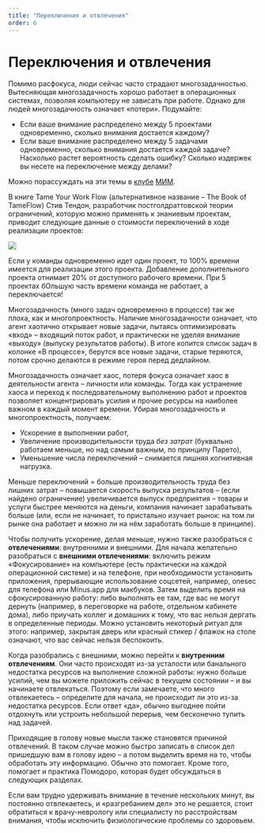 ```yaml
---
title: "Переключения и отвлечения"
order: 6
---
```


# Переключения и отвлечения

Помимо расфокуса, люди сейчас часто страдают многозадачностью. Вытесняющая многозадачность хорошо работает в операционных системах, позволяя компьютеру не зависать при работе. Однако для людей многозадачность означает «потери». Подумайте:

* Если ваше внимание распределено между 5 проектами одновременно, сколько внимания достается каждому?
* Если ваше внимание распределено между 5 задачами одновременно, сколько внимания достается каждой задаче? Насколько растет вероятность сделать ошибку? Сколько издержек вы несете на переключение между делами?

Можно порассуждать на эти темы в [клубе](https://systemsworld.club/) [МИ](https://systemsworld.club/)[М](https://systemsworld.club/).

В книге Tame Your Work Flow (альтернативное название – The Book of TameFlow) Стив Тендон, разработчик постголдраттовской теории ограничений, которую можно применять к знаниевым проектам, приводит следующие данные о стоимости переключений в ходе реализации проектов:

![](/text/ontologics-sobr/2025-06-19T2004/4700/8.png)

Если у команды одновременно идет один проект, то 100% времени имеется для реализации этого проекта. Добавление дополнительного проекта отнимает 20% от доступного рабочего времени. При 5 проектах бОльшую часть времени команда не работает, а переключается!

Многозадачность (много задач одновременно в процессе) так же плоха, как и многопроектность. Наличие многозадачности означает, что агент хаотично открывает новые задачи, пытаясь оптимизировать «вход» – входящий поток работ, и практически не уделяя внимание «выходу» (выпуску результатов работы). В итоге копится список задач в колонке «В процессе», берутся все новые задачи, старые теряются, потом срочно делаются в режиме героя перед дедлайном.

Многозадачность означает хаос, потеря фокуса означает хаос в деятельности агента – личности или команды. Тогда как устранение хаоса и переход к последовательному выполнению работ и проектов позволяет концентрировать усилия и прочие ресурсы на наиболее важном в каждый момент времени. Убирая многозадачность и многопроектность, получаем:

* Ускорение в выполнении работ,
* Увеличение производительности труда *без затрат* (буквально работаем меньше, но над самым важным, по принципу Парето),
* Уменьшение числа переключений – снимается лишняя когнитивная нагрузка.

Меньше переключений = больше производительность труда без лишних затрат – повышается скорость выпуска результатов – (если найдено ограничение) увеличивается выпуск предприятия – товары и услуги быстрее меняются на деньги, компания начинает зарабатывать больше (или, если не начинает, то пристально изучает рынок: на том ли рынке она работает и можно ли на нём заработать больше в принципе).

Чтобы получить ускорение, делая меньше, нужно также разобраться с **отвлечениями**: внутренними и внешними. Для начала желательно разобраться с **внешними отвлечениями**: включить режим «Фокусирование» на компьютере (есть практически на каждой операционной системе) и на телефоне, при необходимости установить приложения, прерывающие использование соцсетей, например, onesec для телефона или Minus.app для макбуков. Затем выделить время на сфокусированную работу: либо выполнять ее там, где вас не могут дернуть (например, в переговорке на работе, отдельном кабинете дома), либо приучать коллег и домашних к тому, что вас нельзя дергать в определенные периоды. Можно установить некоторый ритуал для этого: например, закрытая дверь или красный стикер / флажок на столе означают, что вас сейчас нельзя беспокоить.

Когда разобрались с внешними, можно перейти к **внутренним отвлечениям**. Они часто происходят из-за усталости или банального недостатка ресурсов на выполнение сложной работы: нужно больше усилий, чем вы можете приложить сейчас в текущем состоянии – и вы начинаете отвлекаться. Поэтому если замечаете, что много отвлекаетесь – определите для начала, не происходит ли это из-за недостатка ресурсов. Если ответ «да», обычно выгоднее пойти отдохнуть или устроить небольшой перерыв, чем бесконечно тупить над задачей.

Приходящие в голову новые мысли также становятся причиной отвлечений. В таком случае можно быстро записать в список дел пришедшую вам в голову идею – а потом выделить время на то, чтобы обработать эту информацию. Обычно это помогает. Кроме того, помогает и практика Помодоро, которая будет обсуждаться в следующих разделах.

Если вам трудно удерживать внимание в течение нескольких минут, вы постоянно отвлекаетесь, и «разгребанием дел» это не решается, стоит обратиться к врачу-неврологу или специалисту по расстройствам внимания, чтобы исключить физиологические проблемы со здоровьем.